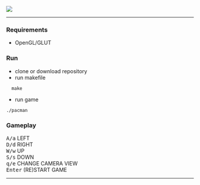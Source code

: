 
 ![](https://i.ibb.co/1zG8RXC/red.png)
__________________________________________
### Requirements
* OpenGL/GLUT

### Run
* clone or download repository
* run makefile
``` shell
  make
```
* run game
```
./pacman
```

### Gameplay
<kbd>A/a</kbd> LEFT <br>
<kbd>D/d</kbd> RIGHT <br>
<kbd>W/w</kbd> UP <br>
<kbd>S/s</kbd> DOWN <br>
<kbd>q/e</kbd> CHANGE CAMERA VIEW <br>
<kbd>Enter</kbd> (RE)START GAME <br>
___
